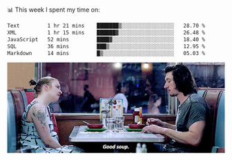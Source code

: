 📊 This week I spent my time on:
<!--START_SECTION:waka-->
```text
Text         1 hr 21 mins    ███████▒░░░░░░░░░░░░░░░░░   28.70 % 
XML          1 hr 15 mins    ██████▓░░░░░░░░░░░░░░░░░░   26.48 % 
JavaScript   52 mins         ████▓░░░░░░░░░░░░░░░░░░░░   18.40 % 
SQL          36 mins         ███▒░░░░░░░░░░░░░░░░░░░░░   12.95 % 
Markdown     14 mins         █▒░░░░░░░░░░░░░░░░░░░░░░░   05.03 % 
```
<!--END_SECTION:waka-->


![](goodSoup.gif)
